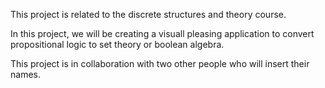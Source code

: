 This project is related to the discrete structures and theory course.

In this project, we will be creating a visuall pleasing application to convert 
propositional logic to set theory or boolean algebra.

This project is in collaboration with two other people who will insert their names.
